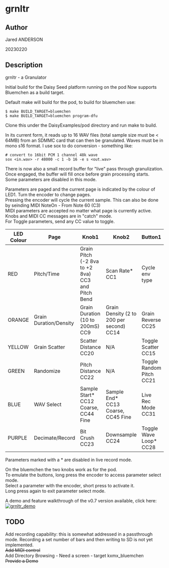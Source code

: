 # grnltr  

## Author

<!-- Insert Your Name Here -->
Jared ANDERSON

20230220

## Description

grnltr - a Granulator

Initial build for the Daisy Seed platform running on the pod 
Now supports Bluemchen as a build target.  

Default make will build for the pod, to build for bluemchen use:  

```
$ make BUILD_TARGET=bluemchen
$ make BUILD_TARGET=bluemchen program-dfu
```

Clone this under the DaisyExamples/pod directory and run make to build.  

In its current form, it reads up to 16 WAV files (total sample size must be < 64MB) from an SDMMC card that can then be granulated.
Waves must be in mono s16 format.  I use sox to do conversion - something like:  

```
# convert to 16bit PCM 1 channel 48k wave
sox <in.wav> -r 48000 -c 1 -b 16 -e s <out.wav>
```

There is now also a small record buffer for "live" pass through granulization.  
Once engaged, the buffer will fill once before grain processing starts.  
Some parameters are disabled in this mode.

Parameters are paged and the current page is indicated by the colour of LED1. Turn the encoder to change pages.  
Pressing the encoder will cycle the current sample.  This can also be done by seinding MIDI NoteOn - From Note 60 (C3)  
MIDI parameters are accepted no matter what page is currently active.  
Knobs and MIDI CC messages are in "catch" mode.  
For Toggle parameters, send any CC value to toggle.

| LED Colour | Page | Knob1 | Knob2 | Button1 | Button2 |
| ---------- | ---- | ----- | ----- | ------- | ------- |
| RED | Pitch/Time | Grain Pitch (-2 8va to +2 8va)<br> CC3 and Pitch Bend | Scan Rate\*<br> CC1 | Cycle env type | Reset Grain Pitch and Scan Rate |
| ORANGE | Grain Duration/Density | Grain Duration (10 to 200mS)<br> CC9 | Grain Density (2 to 200 per second)<br> CC14 | Grain Reverse<br> CC25 | Scan Reverse\*<br> CC26 |
| YELLOW | Grain Scatter | Scatter Distance<br> CC20 | N/A | Toggle Scatter<br> CC15 | Toggle Freeze<br> CC27 |
| GREEN | Randomize | Pitch Distance<br> CC22 | N/A | Toggle Random Pitch<br> CC21 | Toggle Random Density<br> CC29 |
| BLUE | WAV Select | Sample Start\*<br> CC12 Coarse, CC44 Fine | Sample End\*<br> CC13 Coarse, CC45 Fine | Live Rec Mode<br> CC31 | Play Rec Buffer<br> CC32 |
| PURPLE | Decimate/Record | Bit Crush<br> CC23 | Downsample<br> CC24 | Toggle Wave Loop\*<br> CC28 | N/A |

Parameters marked with a \* are disabled in live record mode.

On the bluemchen the two knobs work as for the pod.  
To emulate the buttons, long press the encoder to access parameter select mode.  
Select a parameter with the encoder, short press to activate it.  
Long press again to exit parameter select mode.  
  
A demo and feature walkthrough of the v0.7 version available, click here:  
[![grnltr_demo](https://img.youtube.com/vi/RLfN7tFsF2Q/0.jpg)](https://youtu.be/RLfN7tFsF2Q "grnltr demo")  

## TODO  
Add recording capability: this is somewhat addressed in a passthrough mode. Recording a set number of bars and then writing to SD is not yet implemented.    
~~Add MIDI control~~    
Add Directory Browsing - Need a screen - target kxmx_bluemchen   
~~Provide a Demo~~  
  
